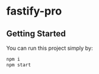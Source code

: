 # fastify-pro

## Getting Started

You can run this project simply by:

```bash
npm i
npm start
```
